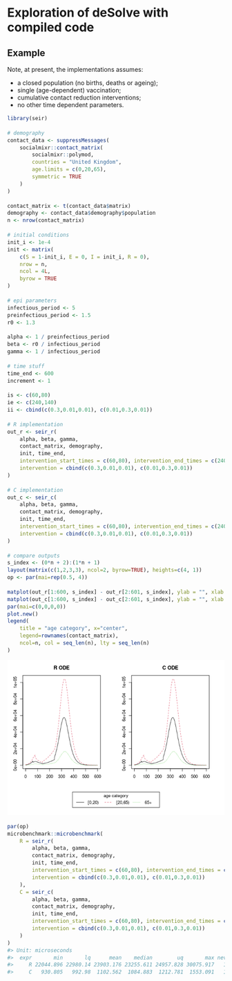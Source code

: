 
<!-- README.md is generated from README.Rmd. Please edit that file -->

# Exploration of deSolve with compiled code

<!-- badges: start -->
<!-- badges: end -->

## Example

Note, at present, the implementations assumes:

- a closed population (no births, deaths or ageing);
- single (age-dependent) vaccination;
- cumulative contact reduction interventions;
- no other time dependent parameters.

``` r
library(seir)

# demography
contact_data <- suppressMessages(
    socialmixr::contact_matrix(
        socialmixr::polymod,
        countries = "United Kingdom",
        age.limits = c(0,20,65),
        symmetric = TRUE
    )
)

contact_matrix <- t(contact_data$matrix)
demography <- contact_data$demography$population
n <- nrow(contact_matrix)

# initial conditions
init_i <- 1e-4
init <- matrix(
    c(S = 1-init_i, E = 0, I = init_i, R = 0),
    nrow = n,
    ncol = 4L,
    byrow = TRUE
)

# epi parameters
infectious_period <- 5
preinfectious_period <- 1.5
r0 <- 1.3

alpha <- 1 / preinfectious_period
beta <- r0 / infectious_period
gamma <- 1 / infectious_period

# time stuff
time_end <- 600
increment <- 1

is <- c(60,80)
ie <- c(240,140)
ii <- cbind(c(0.3,0.01,0.01), c(0.01,0.3,0.01))

# R implementation
out_r <- seir_r(
    alpha, beta, gamma,
    contact_matrix, demography,
    init, time_end,
    intervention_start_times = c(60,80), intervention_end_times = c(240,140),
    intervention = cbind(c(0.3,0.01,0.01), c(0.01,0.3,0.01))
)

# C implementation
out_c <- seir_c(
    alpha, beta, gamma,
    contact_matrix, demography,
    init, time_end,
    intervention_start_times = c(60,80), intervention_end_times = c(240,140),
    intervention = cbind(c(0.3,0.01,0.01), c(0.01,0.3,0.01))
)

# compare outputs
s_index <- (0*n + 2):(1*n + 1)
layout(matrix(c(1,2,3,3), ncol=2, byrow=TRUE), heights=c(4, 1))
op <- par(mai=rep(0.5, 4))

matplot(out_r[1:600, s_index] - out_r[2:601, s_index], ylab = "", xlab = "", type = "l", main = "R ODE")
matplot(out_c[1:600, s_index] - out_c[2:601, s_index], ylab = "", xlab = "", type = "l", main = "C ODE")
par(mai=c(0,0,0,0))
plot.new()
legend(
    title = "age category", x="center",
    legend=rownames(contact_matrix),
    ncol=n, col = seq_len(n), lty = seq_len(n)
)
```

![](man/figures/README-example-1.png)<!-- -->

``` r
par(op)
microbenchmark::microbenchmark(
    R = seir_r(
        alpha, beta, gamma,
        contact_matrix, demography,
        init, time_end,
        intervention_start_times = c(60,80), intervention_end_times = c(240,140),
        intervention = cbind(c(0.3,0.01,0.01), c(0.01,0.3,0.01))
    ),
    C = seir_c(
        alpha, beta, gamma,
        contact_matrix, demography,
        init, time_end,
        intervention_start_times = c(60,80), intervention_end_times = c(240,140),
        intervention = cbind(c(0.3,0.01,0.01), c(0.01,0.3,0.01))
    )
)
#> Unit: microseconds
#>  expr       min       lq      mean    median        uq       max neval cld
#>     R 22044.896 22980.14 23903.176 23255.611 24957.828 30075.917   100  a 
#>     C   930.805   992.98  1102.562  1084.883  1212.781  1553.091   100   b
```
